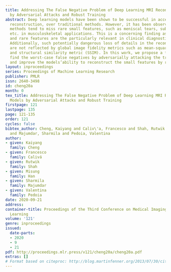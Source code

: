 ```yaml
---
title: Addressing The False Negative Problem of Deep Learning MRI Reconstruction Models
  by Adversarial Attacks and Robust Training
abstract: Deep learning models have been shown to be successful in accelerating MRI
  reconstruction, over traditional methods. However, it has been observed that these
  methods tend to miss rare small features, such as meniscal tears, subchondral osteophyte,
  etc. in musculoskeletal applications. This is a concerning finding as these small
  and rare features are the particularly relevant in clinical diagnostic settings.
  Additionally, such potentially dangerous loss of details in the reconstructed images
  are not reflected by global image fidelity metrics such as mean-square error (MSE)
  and structural similarity metric (SSIM). In this work, we propose a framework to
  find the worst-case false negatives by adversarially attacking the trained models
  and improve the models’ability to reconstruct the small features by robust training.
layout: inproceedings
series: Proceedings of Machine Learning Research
publisher: PMLR
issn: 2640-3498
id: cheng20a
month: 0
tex_title: Addressing The False Negative Problem of Deep Learning MRI Reconstruction
  Models by Adversarial Attacks and Robust Training
firstpage: 121
lastpage: 135
page: 121-135
order: 121
cycles: false
bibtex_author: Cheng, Kaiyang and Caliv\'a, Francesco and Shah, Rutwik and Han, Misung
  and Majumdar, Sharmila and Pedoia, Valentina
author:
- given: Kaiyang
  family: Cheng
- given: Francesco
  family: Calivá
- given: Rutwik
  family: Shah
- given: Misung
  family: Han
- given: Sharmila
  family: Majumdar
- given: Valentina
  family: Pedoia
date: 2020-09-21
address: 
container-title: Proceedings of the Third Conference on Medical Imaging with Deep
  Learning
volume: '121'
genre: inproceedings
issued:
  date-parts:
  - 2020
  - 9
  - 21
pdf: http://proceedings.mlr.press/v121/cheng20a/cheng20a.pdf
extras: []
# Format based on citeproc: http://blog.martinfenner.org/2013/07/30/citeproc-yaml-for-bibliographies/
---
```

